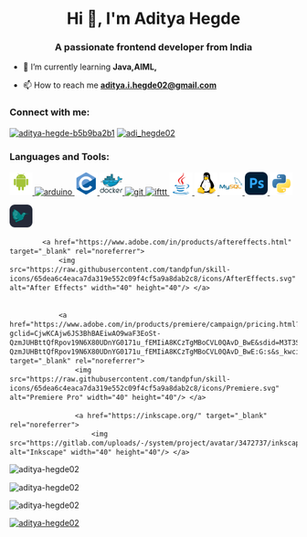 <h1 align="center">Hi 👋, I'm Aditya Hegde</h1>
<h3 align="center">A passionate frontend developer from India</h3>


- 🌱 I’m currently learning **Java,AIML,**

- 📫 How to reach me **aditya.i.hegde02@gmail.com**

<h3 align="left">Connect with me:</h3>
<p align="left">
<a href="https://linkedin.com/in/aditya-hegde-b5b9ba2b1" target="blank"><img align="center" src="https://raw.githubusercontent.com/rahuldkjain/github-profile-readme-generator/master/src/images/icons/Social/linked-in-alt.svg" alt="aditya-hegde-b5b9ba2b1" height="30" width="40" /></a>
<a href="https://instagram.com/adi_hegde02" target="blank"><img align="center" src="https://raw.githubusercontent.com/rahuldkjain/github-profile-readme-generator/master/src/images/icons/Social/instagram.svg" alt="adi_hegde02" height="30" width="40" /></a>
</p>

<h3 align="left">Languages and Tools:</h3>
<p align="left"> <a href="https://developer.android.com" target="_blank" rel="noreferrer"> <img src="https://raw.githubusercontent.com/devicons/devicon/master/icons/android/android-original-wordmark.svg" alt="android" width="40" height="40"/> </a> <a href="https://www.arduino.cc/" target="_blank" rel="noreferrer">
     <img src="https://cdn.worldvectorlogo.com/logos/arduino-1.svg" alt="arduino" width="40" height="40"/> </a> <a href="https://www.cprogramming.com/" target="_blank" rel="noreferrer"><img src="https://raw.githubusercontent.com/devicons/devicon/master/icons/c/c-original.svg" alt="c" width="40" height="40"/> </a> <a href="https://www.docker.com/" target="_blank" rel="noreferrer"> 
        <img src="https://raw.githubusercontent.com/devicons/devicon/master/icons/docker/docker-original-wordmark.svg" alt="docker" width="40" height="40"/> </a> <a href="https://git-scm.com/" target="_blank" rel="noreferrer"> <img src="https://www.vectorlogo.zone/logos/git-scm/git-scm-icon.svg" alt="git" width="40" height="40"/> </a> <a href="https://ifttt.com/" target="_blank" rel="noreferrer">
         <img src="https://www.vectorlogo.zone/logos/ifttt/ifttt-ar21.svg" alt="ifttt" width="40" height="40"/> </a> <a href="https://www.java.com" target="_blank" rel="noreferrer"> <img src="https://raw.githubusercontent.com/devicons/devicon/master/icons/java/java-original.svg" alt="java" width="40" height="40"/> </a> <a href="https://www.linux.org/" target="_blank" rel="noreferrer"> 
        <img src="https://raw.githubusercontent.com/devicons/devicon/master/icons/linux/linux-original.svg" alt="linux" width="40" height="40"/> </a> <a href="https://www.mysql.com/" target="_blank" rel="noreferrer"> <img src="https://raw.githubusercontent.com/devicons/devicon/master/icons/mysql/mysql-original-wordmark.svg" alt="mysql" width="40" height="40"/> </a> <a href="https://www.photoshop.com/en" target="_blank" rel="noreferrer">
         <img src="https://raw.githubusercontent.com/tandpfun/skill-icons/65dea6c4eaca7da319e552c09f4cf5a9a8dab2c8/icons/Photoshop.svg" alt="photoshop" width="40" height="40"/> </a> <a href="https://www.python.org" target="_blank" rel="noreferrer"> <img src="https://raw.githubusercontent.com/devicons/devicon/master/icons/python/python-original.svg" alt="python" width="40" height="40"/> </a> </p>
         <a href="https://www.latex-project.org/" target="_blank" rel="noreferrer"> 
            <img src="https://raw.githubusercontent.com/tandpfun/skill-icons/65dea6c4eaca7da319e552c09f4cf5a9a8dab2c8/icons/LaTeX-Dark.svg" alt="LaTeX" width="40" height="40"/> </a>
            
            <a href="https://www.adobe.com/in/products/aftereffects.html" target="_blank" rel="noreferrer"> 
                <img src="https://raw.githubusercontent.com/tandpfun/skill-icons/65dea6c4eaca7da319e552c09f4cf5a9a8dab2c8/icons/AfterEffects.svg" alt="After Effects" width="40" height="40"/> </a>
                
        
                <a href="https://www.adobe.com/in/products/premiere/campaign/pricing.html?gclid=CjwKCAjw6JS3BhBAEiwAO9waF3EoSt-QzmJUHBttQfRpov19N6X80UDnYG0171u_fEMIiA8KCzTgMBoCVL0QAvD_BwE&sdid=M3T3SPSL&mv=search&mv2=paidsearch&ef_id=CjwKCAjw6JS3BhBAEiwAO9waF3EoSt-QzmJUHBttQfRpov19N6X80UDnYG0171u_fEMIiA8KCzTgMBoCVL0QAvD_BwE:G:s&s_kwcid=AL!3085!3!697523072126!b!!g!!adobe%20premiere!221168948!95369508713&gad_source=1" target="_blank" rel="noreferrer"> 
                    <img src="https://raw.githubusercontent.com/tandpfun/skill-icons/65dea6c4eaca7da319e552c09f4cf5a9a8dab2c8/icons/Premiere.svg" alt="Premiere Pro" width="40" height="40"/> </a>
        
                    <a href="https://inkscape.org/" target="_blank" rel="noreferrer"> 
                        <img src="https://gitlab.com/uploads/-/system/project/avatar/3472737/inkscape.png" alt="Inkscape" width="40" height="40"/> </a>
                    

<p>&nbsp;<img align="left" src="https://github-readme-stats.vercel.app/api?username=aditya-hegde02&show_icons=true&locale=en" alt="aditya-hegde02" /></p>

<p><img align="center" src="https://github-readme-streak-stats.herokuapp.com/?user=aditya-hegde02&" alt="aditya-hegde02" /></p>

<p align="left"> <img src="https://komarev.com/ghpvc/?username=aditya-hegde02&label=Profile%20views&color=0e75b6&style=flat" alt="aditya-hegde02" /> </p>

<p align="left"> <a href="https://github.com/ryo-ma/github-profile-trophy"><img src="https://github-profile-trophy.vercel.app/?username=aditya-hegde02" alt="aditya-hegde02" /></a> </p>
